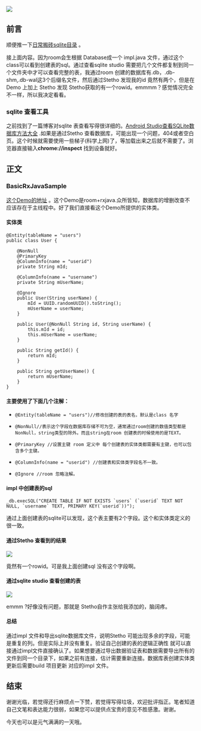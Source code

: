 ![](https://p3-juejin.byteimg.com/tos-cn-i-k3u1fbpfcp/dcf76e3e7a1646aab6cf921dfffd3a45~tplv-k3u1fbpfcp-zoom-1.image)

## 前言

顺便推一下[日常搬砖sqlite目录](https://juejin.im/post/6868506837000388615) 。

接上面内容。因为room会生根据 Database成一个 impl.java  文件，通过这个class可以看到创建表的sql。通过查看sqlite studio 需要把几个文件都复制到同一个文件夹中才可以查看完整的表，我通过room 创建的数据库有.db，.db-shm,.db-wal这3个后缀名文件，然后通过Stetho 发现我的id 竟然有两个，但是在Demo 上加上 Stetho 发现 Stetho获取的有一个rowid。emmmm？感觉情况完全不一样，所以我决定看看。

### sqlite 查看工具

之前找到了一篇博客对sqlite 表查看写得很详细的。[Android Studio查看SQLite数据库方法大全](https://blog.csdn.net/huweiliyi/article/details/105459022) .如果是通过Stetho 查看数据库，可能出现一个问题，404或者空白页。这个时候就需要使用一些梯子(科学上网)了，等加载出来之后就不需要了。浏览器直接输入**chrome://inspect**  找到设备就好。

## 正文

### BasicRxJavaSample

[这个Demo的地址](https://github.com/android/architecture-components-samples/tree/master/BasicRxJavaSample) 。这个Demo是room+rxjava.众所皆知，数据库的增删改查不应该存在于主线程中。好了我们直接看这个Demo所提供的实体类。

#### 实体类

```
@Entity(tableName = "users")
public class User {

    @NonNull
    @PrimaryKey
    @ColumnInfo(name = "userid")
    private String mId;

    @ColumnInfo(name = "username")
    private String mUserName;

    @Ignore
    public User(String userName) {
        mId = UUID.randomUUID().toString();
        mUserName = userName;
    }

    public User(@NonNull String id, String userName) {
        this.mId = id;
        this.mUserName = userName;
    }

    public String getId() {
        return mId;
    }

    public String getUserName() {
        return mUserName;
    }
}
```

#### 主要使用了下面几个注解：

* ```
  @Entity(tableName = "users")//修改创建的表的表名，默认是class 名字
  ```

* ```
  @NonNull//表示这个字段在数据库存储不可为空，通常通过room创建的数值类型都是 NonNull，string类型的除外。而且string在room 创建表的时候使用的是TEXT。
  ```

* ```
  @PrimaryKey //设置主键 room 定义中 每个创建表的实体类都需要有主键，也可以包含多个主键。
  ```

* ```
  @ColumnInfo(name = "userid") //创建表和实体类字段名不一致。
  ```

* ```
  @Ignore //room 忽略注解。
  ```

#### impl 中创建表的sql

```
_db.execSQL("CREATE TABLE IF NOT EXISTS `users` (`userid` TEXT NOT NULL, `username` TEXT, PRIMARY KEY(`userid`))");
```

通过上面创建表的sqlite可以发现，这个表主要有2个字段。这个和实体类定义的很一致。

#### 通过Stetho 查看到的结果

![](https://p3-juejin.byteimg.com/tos-cn-i-k3u1fbpfcp/3355bae1e96a45dbbaf81825e8c03c74~tplv-k3u1fbpfcp-zoom-1.image)

竟然有一个rowid。可是我上面创建sql 没有这个字段啊。

#### 通过sqlite studio 查看创建的表

![](https://p3-juejin.byteimg.com/tos-cn-i-k3u1fbpfcp/9f668cd801e544289dcfc2c892462ead~tplv-k3u1fbpfcp-zoom-1.image)

emmm ?好像没有问题，那就是 Stetho自作主张给我添加的，脑阔疼。

#### 总结

通过impl 文件和导出sqlite数据库文件，说明Stetho 可能出现多余的字段，可能是重复的列。但是实际上并没有重复。验证自己创建的表的逻辑正确性 就可以直接通过impl文件直接确认了。如果想要通过导出数据验证表和数据需要导出所有的文件到同一个目录下，如果之前有连接，估计需要重新连接。数据库表创建实体类更新后需要build 项目更新 对应的impl 文件。

## 结束

谢谢光临，若觉得还行麻烦点一下赞，若觉得写得垃圾，欢迎批评指正。笔者知道自己文笔和表达能力很弱，如果您可以提供点宝贵的意见不胜感激。谢谢。

今天也可以是元气满满的一天哦。